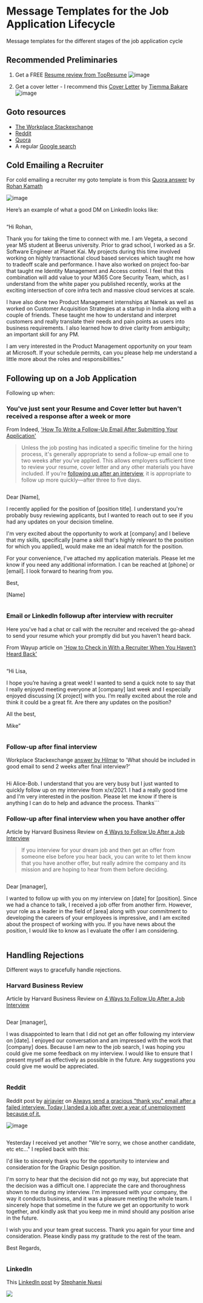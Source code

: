 # Message Templates for the Job Application Lifecycle

Message templates for the different stages of the job application cycle

## Recommended Preliminaries

1. Get a FREE [Resume review from TopResume](https://www.topresume.com/resume-review)
   ![image](https://user-images.githubusercontent.com/22425217/147961871-7c6c9563-8c54-43d6-8e89-0834e5d4bb55.png)

2. Get a cover letter - I recommend this [Cover Letter](https://twitter.com/TiemmaBakare/status/1476225236068716555?s=20) by [Tiemma Bakare](https://twitter.com/TiemmaBakare)
   ![image](https://user-images.githubusercontent.com/22425217/147961447-90764b50-dd00-4ac9-9f7c-acd792049742.png)

## Goto resources

- [The Workplace Stackexchange](https://workplace.stackexchange.com/)
- [Reddit](https://www.reddit.com/)
- [Quora](https://www.quora.com/)
- A regular [Google search](https://www.google.com/)

## Cold Emailing a Recruiter

For cold emailing a recruiter my goto template is from this [Quora answer](https://qr.ae/pGlSeK) by [Rohan Kamath](https://www.linkedin.com/in/rohankamath/)

![image](https://user-images.githubusercontent.com/22425217/144693418-1b48d12c-0f93-493f-b8ff-6a8fefd14eea.png)

Here’s an example of what a good DM on LinkedIn looks like:

> ```text

“Hi Rohan,

Thank you for taking the time to connect with me. I am Vegeta, a second year MS student at Beerus university. Prior to grad school, I worked as a Sr. Software Engineer at Planet Kai. My projects during this time involved working on highly transactional cloud based services which taught me how to tradeoff scale and performance. I have also worked on project foo-bar that taught me Identity Management and Access control. I feel that this combination will add value to your M365 Core Security Team, which, as I understand from the white paper you published recently, works at the exciting intersection of core infra tech and massive cloud services at scale.

I have also done two Product Management internships at Namek as well as worked on Customer Acquisition Strategies at a startup in India along with a couple of friends. These taught me how to understand and interpret customers and really translate their needs and pain points as users into business requirements. I also learned how to drive clarity from ambiguity; an important skill for any PM.

I am very interested in the Product Management opportunity on your team at Microsoft. If your schedule permits, can you please help me understand a little more about the roles and responsibilities.”
>


## Following up on a Job Application

Following up when:

### You've just sent your Resume and Cover letter but haven't received a response after a week or more

From Indeed, ['How To Write a Follow-Up Email After Submitting Your Application'](https://www.indeed.com/career-advice/finding-a-job/follow-up-email-after-application)

> Unless the job posting has indicated a specific timeline for the hiring process, it's generally appropriate to send a follow-up email one to two weeks after you’ve applied. This allows employers sufficient time to review your resume, cover letter and any other materials you have included. If you’re [following up after an interview](https://www.indeed.com/career-advice/interviewing/follow-up-email-examples-after-interview), it is appropriate to follow up more quickly—after three to five days.


> ```text
Dear [Name],

I recently applied for the position of [position title]. I understand you're probably busy reviewing applicants, but I wanted to reach out to see if you had any updates on your decision timeline.

I'm very excited about the opportunity to work at [company] and I believe that my skills, specifically [name a skill that's highly relevant to the position for which you applied], would make me an ideal match for the position.

For your convenience, I've attached my application materials. Please let me know if you need any additional information. I can be reached at [phone] or [email]. I look forward to hearing from you.

Best,

[Name]
>```


### Email or LinkedIn followup after interview with recruiter

Here you've had a chat or call with the recruiter and received the go-ahead to send your resume which your promptly did but you haven't heard back.

From Wayup article on ['How to Check in With a Recruiter When You Haven’t Heard Back'](https://www.wayup.com/guide/community/check-recruiter-havent-heard-back/)

>```
“Hi Lisa,

I hope you’re having a great week! I wanted to send a quick note to say that I really enjoyed meeting everyone at [company] last week and I especially enjoyed discussing [X project] with you. I’m really excited about the role and think it could be a great fit. Are there any updates on the position?

All the best,

Mike”
>```

### Follow-up after final interview

Workplace Stackexchange [answer by Hilmar](https://workplace.stackexchange.com/a/178828/108205) to 'What should be included in good email to send 2 weeks after final interview?'

>```
Hi Alice-Bob. I understand that you are very busy but I just wanted to quickly follow up on my interview from x/x/2021. I had a really good time and I'm very interested in the position. Please let me know if there is anything I can do to help and advance the process. Thanks```

### Follow-up after final interview when you have another offer

Article by Harvard Business Review on [4 Ways to Follow Up After a Job Interview](https://hbr.org/2020/11/4-ways-to-follow-up-after-a-job-interview)

> If you interview for your dream job and then get an offer from someone else before you hear back, you can write to let them know that you have another offer, but really admire the company and its mission and are hoping to hear from them before deciding.

>```
Dear [manager],

I wanted to follow up with you on my interview on [date] for [position]. Since we had a chance to talk, I received a job offer from another firm. However, your role as a leader in the field of [area] along with your commitment to developing the careers of your employees is impressive, and I am excited about the prospect of working with you. If you have news about the position, I would like to know as I evaluate the offer I am considering.
>```

## Handling Rejections

Different ways to gracefully handle rejections.

### Harvard Business Review

Article by Harvard Business Review on [4 Ways to Follow Up After a Job Interview](https://hbr.org/2020/11/4-ways-to-follow-up-after-a-job-interview)

>```
Dear [manager],

I was disappointed to learn that I did not get an offer following my interview on [date]. I enjoyed our conversation and am impressed with the work that [company] does. Because I am new to the job search, I was hoping you could give me some feedback on my interview. I would like to ensure that I present myself as effectively as possible in the future. Any suggestions you could give me would be appreciated.
>```

### Reddit

Reddit post by [airjavier](https://www.reddit.com/user/airjavier/) on [Always send a gracious "thank you" email after a failed interview. Today I landed a job after over a year of unemployment because of it.](https://www.reddit.com/r/jobs/comments/x31qq/always_send_a_gracious_thank_you_email_after_a/)

![image](https://user-images.githubusercontent.com/22425217/147960060-3f3d947a-f7a3-49e0-af3f-2441ba06ac37.png)

>```
Yesterday I received yet another "We're sorry, we chose another candidate, etc etc..." I replied back with this:

I'd like to sincerely thank you for the opportunity to interview and consideration for the Graphic Design position.

I'm sorry to hear that the decision did not go my way, but appreciate that the decision was a difficult one. I appreciate the care and thoroughness shown to me during my interview. I'm impressed with your company, the way it conducts business, and it was a pleasure meeting the whole team. I sincerely hope that sometime in the future we get an opportunity to work together, and kindly ask that you keep me in mind should any position arise in the future.

I wish you and your team great success. Thank you again for your time and consideration. Please kindly pass my gratitude to the rest of the team.

Best Regards,
>```

### LinkedIn

This [LinkedIn post](https://www.linkedin.com/posts/stephanienuesi_stephsynergy-rejections-microsoft-activity-6864261589021810688-NFQK) by [Stephanie Nuesi](https://www.linkedin.com/in/stephanienuesi/)

![](https://media-exp1.licdn.com/dms/image/C4D22AQGQCE0ihdlKDw/feedshare-shrink_2048_1536/0/1636567493263?e=1643846400&v=beta&t=piBP7e4JEebrfgrN47PVW-qqIWiLVRHrdteHckuaEsI)
